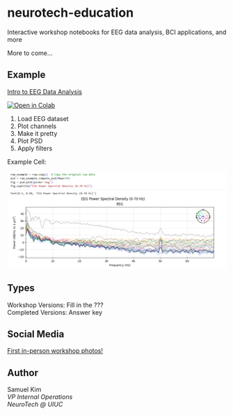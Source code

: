 # neurotech-education
Interactive workshop notebooks for EEG data analysis, BCI applications, and more  

More to come...

## Example

[Intro to EEG Data Analysis](/completed_versions/Intro_to_EEG_Data_Analysis.ipynb)  

[![Open in Colab](https://colab.research.google.com/assets/colab-badge.svg)](https://colab.research.google.com/github/YungPyung/neurotech-education/blob/main/completed_versions/Intro_to_EEG_Data_Analysis.ipynb)
1. Load EEG dataset
2. Plot channels
3. Make it pretty
4. Plot PSD
5. Apply filters

Example Cell:  

![](/example_cell.png)

## Types
Workshop Versions: Fill in the ???  
Completed Versions: Answer key

## Social Media
[First in-person workshop photos!](https://www.instagram.com/p/DPwcL4FAIvM/?utm_source=ig_web_copy_link&igsh=MzRlODBiNWFlZA==)

## Author
Samuel Kim  
_VP Internal Operations_  
_NeuroTech @ UIUC_

